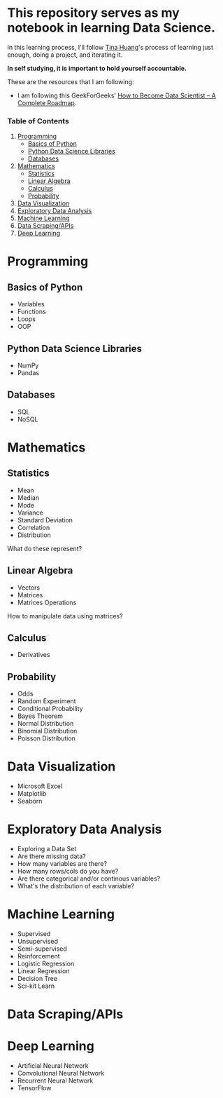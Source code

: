 # This repository serves as my notebook in learning Data Science.

In this learning process, I'll follow [Tina Huang](https://www.youtube.com/channel/UC2UXDak6o7rBm23k3Vv5dww)'s process of learning just enough, doing a project, and iterating it.

**In self studying, it is important to hold yourself accountable.**

These are the resources that I am following:
- I am following this GeekForGeeks' [How to Become Data Scientist – A Complete Roadmap](https://www.geeksforgeeks.org/how-to-become-data-scientist-a-complete-roadmap/).

### Table of Contents
1. [Programming](#programming)
      - [Basics of Python](#basics-of-python)
      - [Python Data Science Libraries](#python-data-science-libraries)
      - [Databases](#databases)
2. [Mathematics](#mathematics)
      - [Statistics](#statistics)
      - [Linear Algebra](#linear-algebra)
      - [Calculus](#calculus)
      - [Probability](#probability)
3. [Data Visualization](#data-visualization)
4. [Exploratory Data Analysis](#exploratory-data-analysis)
5. [Machine Learning](#machine-learning)
6. [Data Scraping/APIs](#data-scrapingapis)
7. [Deep Learning](#deep-learning)

# Programming
## Basics of Python
- Variables
- Functions
- Loops
- OOP

## Python Data Science Libraries
- NumPy
- Pandas

## Databases
- SQL
- NoSQL

# Mathematics
## Statistics
- Mean
- Median
- Mode
- Variance
- Standard Deviation
- Correlation
- Distribution

What do these represent?

## Linear Algebra
- Vectors
- Matrices
- Matrices Operations

How to manipulate data using matrices?

## Calculus
- Derivatives

## Probability
- Odds
- Random Experiment
- Conditional Probability
- Bayes Theorem
- Normal Distribution
- Binomial Distribution
- Poisson Distribution

# Data Visualization
- Microsoft Excel
- Matplotlib
- Seaborn

# Exploratory Data Analysis
- Exploring a Data Set
- Are there missing data?
- How many variables are there?
- How many rows/cols do you have?
- Are there categorical and/or continous variables?
- What's the distribution of each variable?

# Machine Learning
- Supervised
- Unsupervised
- Semi-supervised
- Reinforcement
- Logistic Regression
- Linear Regression
- Decision Tree
- Sci-kit Learn

# Data Scraping/APIs

# Deep Learning
- Artificial Neural Network
- Convolutional Neural Network
- Recurrent Neural Network
- TensorFlow
